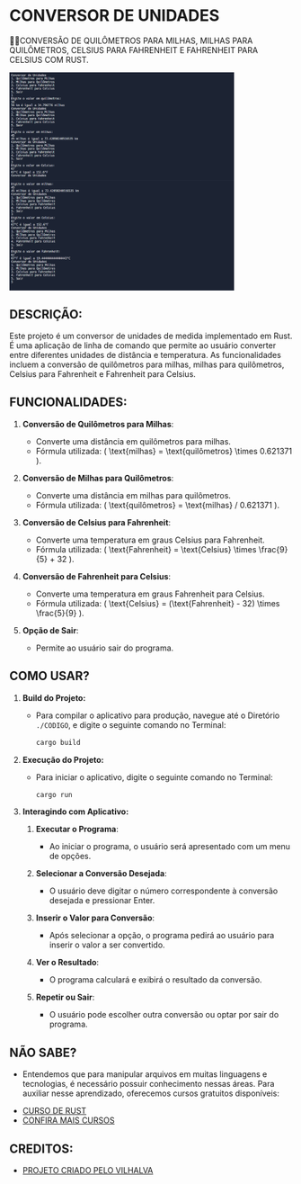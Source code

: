# CONVERSOR DE UNIDADES
👨‍🏫CONVERSÃO DE QUILÔMETROS PARA MILHAS, MILHAS PARA QUILÔMETROS, CELSIUS PARA FAHRENHEIT E FAHRENHEIT PARA CELSIUS COM RUST.

<img src="./IMAGENS/FOTO_1.png" align="center" width="400"> <br>
<img src="./IMAGENS/FOTO_2.png" align="center" width="400"> <br>

## DESCRIÇÃO:
Este projeto é um conversor de unidades de medida implementado em Rust. É uma aplicação de linha de comando que permite ao usuário converter entre diferentes unidades de distância e temperatura. As funcionalidades incluem a conversão de quilômetros para milhas, milhas para quilômetros, Celsius para Fahrenheit e Fahrenheit para Celsius.

## FUNCIONALIDADES:
1. **Conversão de Quilômetros para Milhas**:
   - Converte uma distância em quilômetros para milhas.
   - Fórmula utilizada: \( \text{milhas} = \text{quilômetros} \times 0.621371 \).

2. **Conversão de Milhas para Quilômetros**:
   - Converte uma distância em milhas para quilômetros.
   - Fórmula utilizada: \( \text{quilômetros} = \text{milhas} / 0.621371 \).

3. **Conversão de Celsius para Fahrenheit**:
   - Converte uma temperatura em graus Celsius para Fahrenheit.
   - Fórmula utilizada: \( \text{Fahrenheit} = \text{Celsius} \times \frac{9}{5} + 32 \).

4. **Conversão de Fahrenheit para Celsius**:
   - Converte uma temperatura em graus Fahrenheit para Celsius.
   - Fórmula utilizada: \( \text{Celsius} = (\text{Fahrenheit} - 32) \times \frac{5}{9} \).

5. **Opção de Sair**:
   - Permite ao usuário sair do programa.

## COMO USAR?
1. **Build do Projeto:**
   - Para compilar o aplicativo para produção, navegue até o Diretório `./CODIGO`, e digite o seguinte comando no Terminal:
     ```bash
     cargo build
     ```

2. **Execução do Projeto:**
   - Para iniciar o aplicativo, digite o seguinte comando no Terminal:
     ```bash
     cargo run
     ```

3. **Interagindo com Aplicativo:**
   1. **Executar o Programa**:
      - Ao iniciar o programa, o usuário será apresentado com um menu de opções.

   2. **Selecionar a Conversão Desejada**:
      - O usuário deve digitar o número correspondente à conversão desejada e pressionar Enter.

   3. **Inserir o Valor para Conversão**:
      - Após selecionar a opção, o programa pedirá ao usuário para inserir o valor a ser convertido.

   4. **Ver o Resultado**:
      - O programa calculará e exibirá o resultado da conversão.

   5. **Repetir ou Sair**:
      - O usuário pode escolher outra conversão ou optar por sair do programa.

## NÃO SABE?
- Entendemos que para manipular arquivos em muitas linguagens e tecnologias, é necessário possuir conhecimento nessas áreas. Para auxiliar nesse aprendizado, oferecemos cursos gratuitos disponíveis:
* [CURSO DE RUST](https://github.com/VILHALVA/CURSO-DE-RUST)
* [CONFIRA MAIS CURSOS](https://github.com/VILHALVA?tab=repositories&q=+topic:CURSO)

## CREDITOS:
- [PROJETO CRIADO PELO VILHALVA](https://github.com/VILHALVA)



